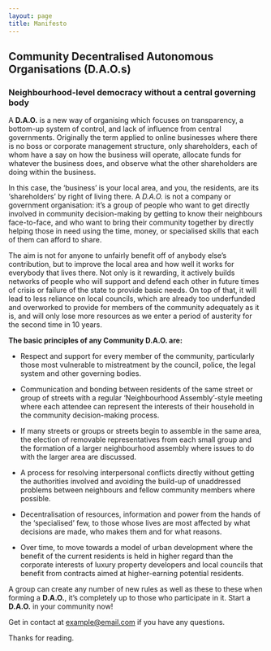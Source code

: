 ```yaml
---
layout: page
title: Manifesto
---
```


## Community Decentralised Autonomous Organisations (D.A.O.s)

### Neighbourhood-level democracy without a central governing body

A  **D.A.O.** is a new way of organising which focuses on transparency, a bottom-up system of control, and lack of influence from central governments. Originally the term applied to online businesses where there is no boss or corporate management structure, only shareholders, each of whom have a say on how the business will operate, allocate funds for whatever the business does, and observe what the other shareholders are doing within the business.

In this case, the ‘business’ is your local area, and you, the residents, are its ‘shareholders’ by right of living there. A *D.A.O.* is not a company or government organisation: it’s a group of people who want to get directly involved in community decision-making by getting to know their neighbours face-to-face, and who want to bring their community together by directly helping those in need using the time, money, or specialised skills that each of them can afford to share.

The aim is not for anyone to unfairly benefit off of anybody else’s contribution, but to improve the local area and how well it works for everybody that lives there. Not only is it rewarding, it actively builds networks of people who will support and defend each other in future times of crisis or failure of the state to provide basic needs. On top of that, it will lead to less reliance on local councils, which are already too underfunded and overworked to provide for members of the community adequately as it is, and will only lose more resources as we enter a period of austerity for the second time in 10 years.

**The basic principles of any Community D.A.O. are:**

* Respect and support for every member of the community, particularly those most vulnerable to mistreatment by the council, police, the legal system and other governing bodies.

* Communication and bonding between residents of the same street or group of streets with a regular ‘Neighbourhood Assembly’-style meeting where each attendee can represent the interests of their household in the community decision-making process.

* If many streets or groups or streets begin to assemble in the same area, the election of removable representatives from each small group and the formation of a larger neighbourhood assembly where issues to do with the larger area are discussed.

* A process for resolving interpersonal conflicts directly without getting the authorities involved and avoiding the build-up of unaddressed problems between neighbours and fellow community members where possible.

* Decentralisation of resources, information and power from the hands of the ‘specialised’ few, to those whose lives are most affected by what decisions are made, who makes them and for what reasons.

* Over time, to move towards a model of urban development where the benefit of the current residents is held in higher regard than the corporate interests of luxury property developers and local councils that benefit from contracts aimed at higher-earning potential residents.

A group can create any number of new rules as well as these to these when forming a **D.A.O.**, it’s completely up to those who participate in it. Start a **D.A.O.** in your community now!

Get in contact at example@email.com if you have any questions.

Thanks for reading.